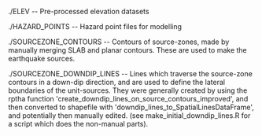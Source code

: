 ./ELEV -- Pre-processed elevation datasets

./HAZARD_POINTS -- Hazard point files for modelling

./SOURCEZONE_CONTOURS -- Contours of source-zones, made by manually merging
    SLAB and planar contours. These are used to make the earthquake sources.

./SOURCEZONE_DOWNDIP_LINES -- Lines which traverse the source-zone contours in
    a down-dip direction, and are used to define the lateral boundaries of the
    unit-sources. They were generally created by using the rptha function
    'create_downdip_lines_on_source_contours_improved', and then converted
    to shapefile with 'downdip_lines_to_SpatialLinesDataFrame', and potentially
    then manually edited. (see make_initial_downdip_lines.R for a script which does 
    the non-manual parts).

